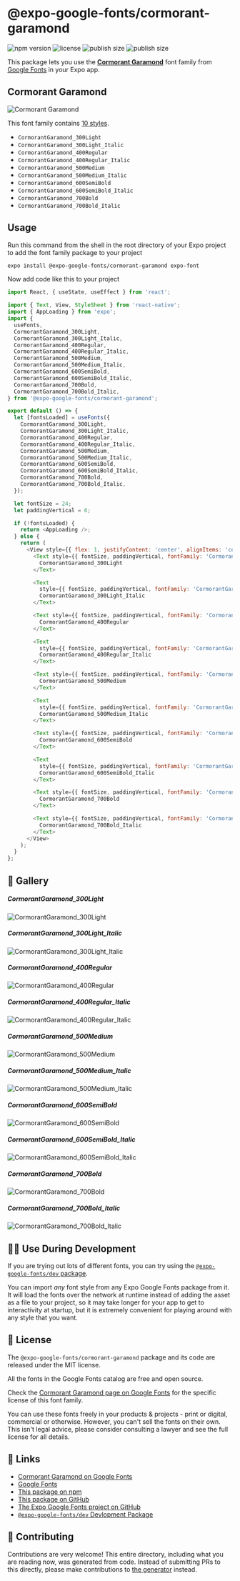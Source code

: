 # @expo-google-fonts/cormorant-garamond

![npm version](https://flat.badgen.net/npm/v/@expo-google-fonts/cormorant-garamond)
![license](https://flat.badgen.net/github/license/expo/google-fonts)
![publish size](https://flat.badgen.net/packagephobia/install/@expo-google-fonts/cormorant-garamond)
![publish size](https://flat.badgen.net/packagephobia/publish/@expo-google-fonts/cormorant-garamond)

This package lets you use the [**Cormorant Garamond**](https://fonts.google.com/specimen/Cormorant+Garamond) font family from [Google Fonts](https://fonts.google.com/) in your Expo app.

## Cormorant Garamond

![Cormorant Garamond](./font-family.png)

This font family contains [10 styles](#-gallery).

- `CormorantGaramond_300Light`
- `CormorantGaramond_300Light_Italic`
- `CormorantGaramond_400Regular`
- `CormorantGaramond_400Regular_Italic`
- `CormorantGaramond_500Medium`
- `CormorantGaramond_500Medium_Italic`
- `CormorantGaramond_600SemiBold`
- `CormorantGaramond_600SemiBold_Italic`
- `CormorantGaramond_700Bold`
- `CormorantGaramond_700Bold_Italic`

## Usage

Run this command from the shell in the root directory of your Expo project to add the font family package to your project
```sh
expo install @expo-google-fonts/cormorant-garamond expo-font
```

Now add code like this to your project
```js
import React, { useState, useEffect } from 'react';

import { Text, View, StyleSheet } from 'react-native';
import { AppLoading } from 'expo';
import {
  useFonts,
  CormorantGaramond_300Light,
  CormorantGaramond_300Light_Italic,
  CormorantGaramond_400Regular,
  CormorantGaramond_400Regular_Italic,
  CormorantGaramond_500Medium,
  CormorantGaramond_500Medium_Italic,
  CormorantGaramond_600SemiBold,
  CormorantGaramond_600SemiBold_Italic,
  CormorantGaramond_700Bold,
  CormorantGaramond_700Bold_Italic,
} from '@expo-google-fonts/cormorant-garamond';

export default () => {
  let [fontsLoaded] = useFonts({
    CormorantGaramond_300Light,
    CormorantGaramond_300Light_Italic,
    CormorantGaramond_400Regular,
    CormorantGaramond_400Regular_Italic,
    CormorantGaramond_500Medium,
    CormorantGaramond_500Medium_Italic,
    CormorantGaramond_600SemiBold,
    CormorantGaramond_600SemiBold_Italic,
    CormorantGaramond_700Bold,
    CormorantGaramond_700Bold_Italic,
  });

  let fontSize = 24;
  let paddingVertical = 6;

  if (!fontsLoaded) {
    return <AppLoading />;
  } else {
    return (
      <View style={{ flex: 1, justifyContent: 'center', alignItems: 'center' }}>
        <Text style={{ fontSize, paddingVertical, fontFamily: 'CormorantGaramond_300Light' }}>
          CormorantGaramond_300Light
        </Text>

        <Text
          style={{ fontSize, paddingVertical, fontFamily: 'CormorantGaramond_300Light_Italic' }}>
          CormorantGaramond_300Light_Italic
        </Text>

        <Text style={{ fontSize, paddingVertical, fontFamily: 'CormorantGaramond_400Regular' }}>
          CormorantGaramond_400Regular
        </Text>

        <Text
          style={{ fontSize, paddingVertical, fontFamily: 'CormorantGaramond_400Regular_Italic' }}>
          CormorantGaramond_400Regular_Italic
        </Text>

        <Text style={{ fontSize, paddingVertical, fontFamily: 'CormorantGaramond_500Medium' }}>
          CormorantGaramond_500Medium
        </Text>

        <Text
          style={{ fontSize, paddingVertical, fontFamily: 'CormorantGaramond_500Medium_Italic' }}>
          CormorantGaramond_500Medium_Italic
        </Text>

        <Text style={{ fontSize, paddingVertical, fontFamily: 'CormorantGaramond_600SemiBold' }}>
          CormorantGaramond_600SemiBold
        </Text>

        <Text
          style={{ fontSize, paddingVertical, fontFamily: 'CormorantGaramond_600SemiBold_Italic' }}>
          CormorantGaramond_600SemiBold_Italic
        </Text>

        <Text style={{ fontSize, paddingVertical, fontFamily: 'CormorantGaramond_700Bold' }}>
          CormorantGaramond_700Bold
        </Text>

        <Text style={{ fontSize, paddingVertical, fontFamily: 'CormorantGaramond_700Bold_Italic' }}>
          CormorantGaramond_700Bold_Italic
        </Text>
      </View>
    );
  }
};

```

## 🔡 Gallery

##### CormorantGaramond_300Light
![CormorantGaramond_300Light](./CormorantGaramond_300Light.ttf.png)

##### CormorantGaramond_300Light_Italic
![CormorantGaramond_300Light_Italic](./CormorantGaramond_300Light_Italic.ttf.png)

##### CormorantGaramond_400Regular
![CormorantGaramond_400Regular](./CormorantGaramond_400Regular.ttf.png)

##### CormorantGaramond_400Regular_Italic
![CormorantGaramond_400Regular_Italic](./CormorantGaramond_400Regular_Italic.ttf.png)

##### CormorantGaramond_500Medium
![CormorantGaramond_500Medium](./CormorantGaramond_500Medium.ttf.png)

##### CormorantGaramond_500Medium_Italic
![CormorantGaramond_500Medium_Italic](./CormorantGaramond_500Medium_Italic.ttf.png)

##### CormorantGaramond_600SemiBold
![CormorantGaramond_600SemiBold](./CormorantGaramond_600SemiBold.ttf.png)

##### CormorantGaramond_600SemiBold_Italic
![CormorantGaramond_600SemiBold_Italic](./CormorantGaramond_600SemiBold_Italic.ttf.png)

##### CormorantGaramond_700Bold
![CormorantGaramond_700Bold](./CormorantGaramond_700Bold.ttf.png)

##### CormorantGaramond_700Bold_Italic
![CormorantGaramond_700Bold_Italic](./CormorantGaramond_700Bold_Italic.ttf.png)


## 👩‍💻 Use During Development

If you are trying out lots of different fonts, you can try using the [`@expo-google-fonts/dev` package](https://github.com/expo/google-fonts/tree/master/font-packages/dev#readme).

You can import *any* font style from any Expo Google Fonts package from it. It will load the fonts
over the network at runtime instead of adding the asset as a file to your project, so it may take longer
for your app to get to interactivity at startup, but it is extremely convenient
for playing around with any style that you want.

## 📖 License

The `@expo-google-fonts/cormorant-garamond` package and its code are released under the MIT license.

All the fonts in the Google Fonts catalog are free and open source.

Check the [Cormorant Garamond page on Google Fonts](https://fonts.google.com/specimen/Cormorant+Garamond) for the specific license of this font family.

You can use these fonts freely in your products & projects - print or digital, commercial or otherwise. However, you can't sell the fonts on their own. This isn't legal advice, please consider consulting a lawyer and see the full license for all details.

## 🔗 Links

- [Cormorant Garamond on Google Fonts](https://fonts.google.com/specimen/Cormorant+Garamond)
- [Google Fonts](https://fonts.google.com/)
- [This package on npm](https://www.npmjs.com/package/@expo-google-fonts/cormorant-garamond)
- [This package on GitHub](https://github.com/expo/google-fonts/tree/master/font-packages/cormorant-garamond)
- [The Expo Google Fonts project on GitHub](https://github.com/expo/google-fonts)
- [`@expo-google-fonts/dev` Devlopment Package](https://github.com/expo/google-fonts/tree/master/font-packages/dev)

## 🤝 Contributing

Contributions are very welcome! This entire directory, including what you are reading now, was generated from code. Instead of submitting PRs to this directly, please make contributions to [the generator](https://github.com/expo/google-fonts/tree/master/packages/generator) instead.

